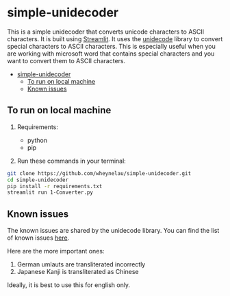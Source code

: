 # simple-unidecoder

This is a simple unidecoder that converts unicode characters to ASCII characters. It is built using [Streamlit](https://www.streamlit.io/).
It uses the [unidecode](https://pypi.org/project/Unidecode/) library to convert special characters to ASCII characters. This is especially useful when you are working with microsoft word that contains special characters and you want to convert them to ASCII characters.

- [simple-unidecoder](#simple-unidecoder)
  - [To run on local machine](#to-run-on-local-machine)
  - [Known issues](#known-issues)


## To run on local machine

1. Requirements:
    - python
    - pip

2. Run these commands in your terminal:

```bash
git clone https://github.com/wheynelau/simple-unidecoder.git
cd simple-unidecoder
pip install -r requirements.txt
streamlit run 1-Converter.py
```

## Known issues

The known issues are shared by the unidecode library. You can find the list of known issues [here](https://pypi.org/project/Unidecode/).

Here are the more important ones:

1. German umlauts are transliterated incorrectly
2. Japanese Kanji is transliterated as Chinese

Ideally, it is best to use this for english only.